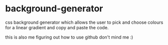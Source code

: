 # background-generator

css background generator which allows the user to pick and choose colours for a linear gradient and copy and paste the code.

this is also me figuring out how to use github don't mind me :)
